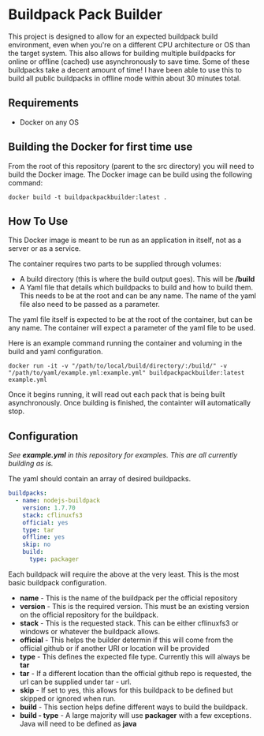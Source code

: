 # Buildpack Pack Builder

This project is designed to allow for an expected buildpack build environment, even when you're on a different CPU architecture or OS than the target system. This also allows for building multiple buildpacks for online or offline (cached) use asynchronously to save time. Some of these buildpacks take a decent amount of time! I have been able to use this to build all public buildpacks in offline mode within about 30 minutes total.

## Requirements

- Docker on any OS

## Building the Docker for first time use

From the root of this repository (parent to the src directory) you will need to build the Docker image. The Docker image can be build using the following command:

` docker build -t buildpackpackbuilder:latest . `

## How To Use

This Docker image is meant to be run as an application in itself, not as a server or as a service.

The container requires two parts to be supplied through volumes:

- A build directory (this is where the build output goes). This will be **/build**
- A Yaml file that details which buildpacks to build and how to build them. This needs to be at the root and can be any name. The name of the yaml file also need to be passed as a parameter.

The yaml file itself is expected to be at the root of the container, but can be any name. The container will expect a parameter of the yaml file to be used.

Here is an example command running the container and voluming in the build and yaml configuration.

` docker run -it -v "/path/to/local/build/directory/:/build/" -v "/path/to/yaml/example.yml:example.yml" buildpackpackbuilder:latest example.yml `

Once it begins running, it will read out each pack that is being built asynchronously. Once building is finished, the containter will automatically stop.

## Configuration

*See **example.yml** in this repository for examples. This are all currently building as is.*

The yaml should contain an array of desired buildpacks.

```yaml
buildpacks:
  - name: nodejs-buildpack
    version: 1.7.70
    stack: cflinuxfs3
    official: yes
    type: tar
    offline: yes
    skip: no
    build:
      type: packager
```

Each buildpack will require the above at the very least. This is the most basic buildpack configuration.

- **name** - This is the name of the buildpack per the official repository
- **version** - This is the required version. This must be an existing version on the official repository for the buildpack.
- **stack** - This is the requested stack. This can be either cflinuxfs3 or windows or whatever the buildpack allows.
- **official** - This helps the builder determin if this will come from the official github or if another URI or location will be provided
- **type** - This defines the expected file type. Currently this will always be **tar**
- **tar** - If a different location than the official github repo is requested, the url can be supplied under tar - url.
- **skip** - If set to yes, this allows for this buildpack to be defined but skipped or ignored when run.
- **build** - This section helps define different ways to build the buildpack. 
- **build - type** - A large majority will use **packager** with a few exceptions. Java will need to be defined as **java**
